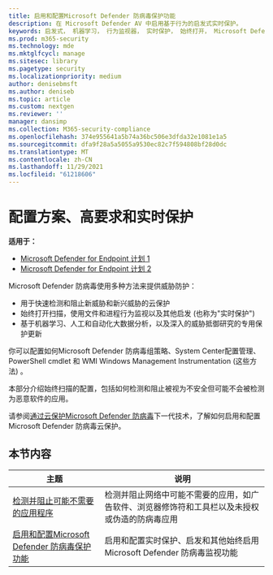 ```yaml
---
title: 启用和配置Microsoft Defender 防病毒保护功能
description: 在 Microsoft Defender AV 中启用基于行为的启发式实时保护。
keywords: 启发式， 机器学习， 行为监视器， 实时保护， 始终打开， Microsoft Defender 防病毒， 反恶意软件， 安全， defender
ms.prod: m365-security
ms.technology: mde
ms.mktglfcycl: manage
ms.sitesec: library
ms.pagetype: security
ms.localizationpriority: medium
author: denisebmsft
ms.author: deniseb
ms.topic: article
ms.custom: nextgen
ms.reviewer: ''
manager: dansimp
ms.collection: M365-security-compliance
ms.openlocfilehash: 374e955641a5b74a36bc506e3dfda32e1081e1a5
ms.sourcegitcommit: dfa9f28a5a5055a9530ec82c7f594808bf28d0dc
ms.translationtype: MT
ms.contentlocale: zh-CN
ms.lasthandoff: 11/29/2021
ms.locfileid: "61218606"
---
```

# <a name="configure-behavioral-heuristic-and-real-time-protection"></a>配置方案、高要求和实时保护


**适用于：**

- [Microsoft Defender for Endpoint 计划 1](https://go.microsoft.com/fwlink/p/?linkid=2154037)
- [Microsoft Defender for Endpoint 计划 2](https://go.microsoft.com/fwlink/p/?linkid=2154037)

Microsoft Defender 防病毒使用多种方法来提供威胁防护：

- 用于快速检测和阻止新威胁和新兴威胁的云保护
- 始终打开扫描，使用文件和进程行为监视以及其他启发 (也称为"实时保护") 
- 基于机器学习、人工和自动化大数据分析，以及深入的威胁抵御研究的专用保护更新

你可以配置如何Microsoft Defender 防病毒组策略、System Center配置管理、PowerShell cmdlet 和 WMI Windows Management Instrumentation (这些方法) 。

本部分介绍始终扫描的配置，包括如何检测和阻止被视为不安全但可能不会被检测为恶意软件的应用。

请参阅[通过云保护Microsoft Defender 防病毒](cloud-protection-microsoft-defender-antivirus.md)下一代技术，了解如何启用和配置Microsoft Defender 防病毒云保护。

## <a name="in-this-section"></a>本节内容

| 主题|说明 |
|---|---|
| [检测并阻止可能不需要的应用程序](detect-block-potentially-unwanted-apps-microsoft-defender-antivirus.md)| 检测并阻止网络中可能不需要的应用，如广告软件、浏览器修饰符和工具栏以及未授权或伪造的防病毒应用 |
| [启用和配置Microsoft Defender 防病毒保护功能](configure-real-time-protection-microsoft-defender-antivirus.md)|启用和配置实时保护、启发和其他始终启用Microsoft Defender 防病毒监视功能 |
